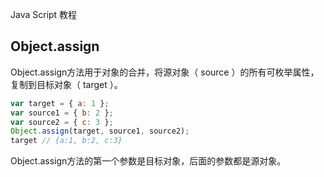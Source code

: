 Java Script 教程



## Object.assign

Object.assign方法用于对象的合并，将源对象（ source ）的所有可枚举属性，复制到目标对象（ target ）。

```javascript
var target = { a: 1 };  
var source1 = { b: 2 };  
var source2 = { c: 3 };  
Object.assign(target, source1, source2);  
target // {a:1, b:2, c:3}  
```

Object.assign方法的第一个参数是目标对象，后面的参数都是源对象。







